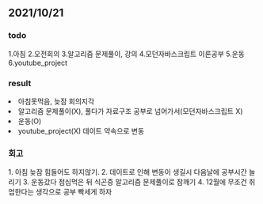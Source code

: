 <h2>2021/10/21</h2>
<h3>todo</h3>
1.아침
2.오전회의
3.알고리즘 문제풀이, 강의
4.모던자바스크립트 이론공부
5.운동
6.youtube_project
<h3>result</h3>
<li>아침못먹음, 늦잠 회의지각</li>
<li>알고리즘 문제풀이(X), 풀다가 자료구조 공부로 넘어가서(모던자바스크립트 X)</li>
<li>운동(O)</li>
<li>youtube_project(X) 데이트 약속으로 변동</li>
<h3>회고</h3>
1. 아침 늦잠 힘들어도 하지않기.
2. 데이트로 인해 변동이 생길시 다음날에 공부시간 늘리기
3. 운동갔다 점심먹은 뒤 식곤증 알고리즘 문제풀이로 잠깨기
4. 12월에 무조건 취업한다는 생각으로 공부 빡세게 하자
